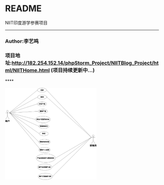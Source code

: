 README
===========================
NIIT印度游学参赛项目
****
### Author:李艺鸣
### 项目地址:http://182.254.152.14/phpStorm_Project/NIITBlog_Project/html/NIITHome.html (项目持续更新中...)
****  

<img src="https://github.com/Jacqueline008/NIITBlog_Project/blob/master/%E9%A1%B9%E7%9B%AE%E6%96%87%E6%A1%A3%E6%89%80%E9%9C%80%E6%96%87%E4%BB%B6/%E7%94%A8%E4%BE%8B%E5%9B%BE%E6%80%BB%E8%A7%88.jpg" width = "300" height = "300" alt="图片名称" align=center />

